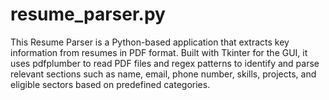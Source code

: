 # resume_parser.py
This Resume Parser is a Python-based application that extracts key information from resumes in PDF format. Built with Tkinter for the GUI, it uses pdfplumber to read PDF files and regex patterns to identify and parse relevant sections such as name, email, phone number, skills, projects, and eligible sectors based on predefined categories.

